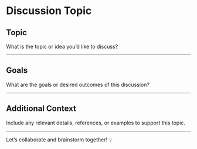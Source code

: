 # Discussion Topic  

## Topic  

What is the topic or idea you’d like to discuss?  

---

## Goals  

What are the goals or desired outcomes of this discussion?  

---

## Additional Context  

Include any relevant details, references, or examples to support this topic.  

---

Let’s collaborate and brainstorm together! 💡  
